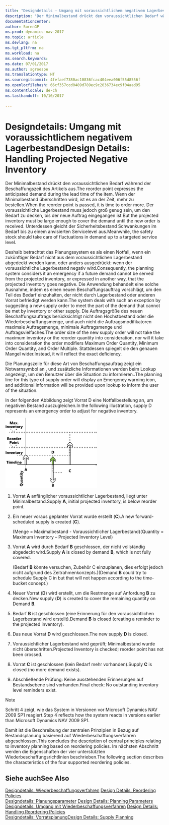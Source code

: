 ```yaml
---
title: "Designdetails – Umgang mit voraussichtlichem negativem Lagerbestand"
description: "Der Minimalbestand drückt den voraussichtlichen Bedarf während der Beschaffungszeit des Artikels aus. Wenn der Minimalbestand überschritten wird, ist es an der Zeit, mehr zu bestellen. Der voraussichtliche Lagerbestand muss jedoch groß genug sein, um den Bedarf zu decken, bis der neue Auftrag eingegangen ist. Unterdessen gleicht der Sicherheitsbestand Schwankungen im Bedarf bis zu einem anvisierten Servicelevel aus."
documentationcenter: 
author: SorenGP
ms.prod: dynamics-nav-2017
ms.topic: article
ms.devlang: na
ms.tgt_pltfrm: na
ms.workload: na
ms.search.keywords: 
ms.date: 07/01/2017
ms.author: sgroespe
ms.translationtype: HT
ms.sourcegitcommit: 4fefaef7380ac10836fcac404eea006f55d8556f
ms.openlocfilehash: 66cf357ccd0489d789ec9c2036734ec9f04aad95
ms.contentlocale: de-ch
ms.lasthandoff: 10/16/2017

---
```

# <a name="design-details-handling-projected-negative-inventory"></a><span data-ttu-id="0a6d3-106">Designdetails: Umgang mit voraussichtlichem negativem Lagerbestand</span><span class="sxs-lookup"><span data-stu-id="0a6d3-106">Design Details: Handling Projected Negative Inventory</span></span>
<span data-ttu-id="0a6d3-107">Der Minimalbestand drückt den voraussichtlichen Bedarf während der Beschaffungszeit des Artikels aus.</span><span class="sxs-lookup"><span data-stu-id="0a6d3-107">The reorder point expresses the anticipated demand during the lead time of the item.</span></span> <span data-ttu-id="0a6d3-108">Wenn der Minimalbestand überschritten wird, ist es an der Zeit, mehr zu bestellen.</span><span class="sxs-lookup"><span data-stu-id="0a6d3-108">When the reorder point is passed, it is time to order more.</span></span> <span data-ttu-id="0a6d3-109">Der voraussichtliche Lagerbestand muss jedoch groß genug sein, um den Bedarf zu decken, bis der neue Auftrag eingegangen ist.</span><span class="sxs-lookup"><span data-stu-id="0a6d3-109">But the projected inventory must be large enough to cover the demand until the new order is received.</span></span> <span data-ttu-id="0a6d3-110">Unterdessen gleicht der Sicherheitsbestand Schwankungen im Bedarf bis zu einem anvisierten Servicelevel aus.</span><span class="sxs-lookup"><span data-stu-id="0a6d3-110">Meanwhile, the safety stock should take care of fluctuations in demand up to a targeted service level.</span></span>  

 <span data-ttu-id="0a6d3-111">Deshalb betrachtet das Planungssystem es als einen Notfall, wenn ein zukünftiger Bedarf nicht aus dem voraussichtlichen Lagerbestand abgedeckt werden kann, oder anders ausgedrückt: wenn der voraussichtliche Lagerbestand negativ wird.</span><span class="sxs-lookup"><span data-stu-id="0a6d3-111">Consequently, the planning system considers it an emergency if a future demand cannot be served from the projected inventory, or expressed in another way, that the projected inventory goes negative.</span></span> <span data-ttu-id="0a6d3-112">Die Anwendung behandelt eine solche Ausnahme, indem es einen neuen Beschaffungsauftrag vorschlägt, um den Teil des Bedarf einzuhalten, der nicht durch Lagerbestand oder anderen Vorrat befriedigt werden kann.</span><span class="sxs-lookup"><span data-stu-id="0a6d3-112">The system deals with such an exception by suggesting a new supply order to meet the part of the demand that cannot be met by inventory or other supply.</span></span> <span data-ttu-id="0a6d3-113">Die Auftragsgröße des neuen Beschaffungsauftrags berücksichtigt nicht den Höchstbestand oder die Wiederbeschaffungsmenge, und auch nicht die Auftragsmodifikatoren maximale Auftragsmenge, minimale Auftragsmenge und Auftragsvielfaches.</span><span class="sxs-lookup"><span data-stu-id="0a6d3-113">The order size of the new supply order will not take the maximum inventory or the reorder quantity into consideration, nor will it take into consideration the order modifiers Maximum Order Quantity, Minimum Order Quantity, and Order Multiple.</span></span> <span data-ttu-id="0a6d3-114">Stattdessen spiegelt sie den genauen Mangel wider.</span><span class="sxs-lookup"><span data-stu-id="0a6d3-114">Instead, it will reflect the exact deficiency.</span></span>  

 <span data-ttu-id="0a6d3-115">Die Planungszeile für diese Art von Beschaffungsauftrag zeigt ein Notwarnsymbol an , und zusätzliche Informationen werden beim Lookup angezeigt, um den Benutzer über die Situation zu informieren..</span><span class="sxs-lookup"><span data-stu-id="0a6d3-115">The planning line for this type of supply order will display an Emergency warning icon, and additional information will be provided upon lookup to inform the user of the situation.</span></span>  

 <span data-ttu-id="0a6d3-116">In der folgenden Abbildung zeigt Vorrat D eine Notfallbestellung an, um negativen Bestand auszugleichen.</span><span class="sxs-lookup"><span data-stu-id="0a6d3-116">In the following illustration, supply D represents an emergency order to adjust for negative inventory.</span></span>  

 ![](media/nav_app_supply_planning_2_negative_inventory.png "NAV_APP_supply_planning_2_negative_inventory")  

1.  <span data-ttu-id="0a6d3-117">Vorrat **A** anfänglicher voraussichtlicher Lagerbestand, liegt unter Minimalbestand.</span><span class="sxs-lookup"><span data-stu-id="0a6d3-117">Supply **A**, initial projected inventory, is below reorder point.</span></span>  

2.  <span data-ttu-id="0a6d3-118">Ein neuer voraus geplanter Vorrat wurde erstellt (**C**).</span><span class="sxs-lookup"><span data-stu-id="0a6d3-118">A new forward-scheduled supply is created (**C**).</span></span>  

     <span data-ttu-id="0a6d3-119">(Menge = Maximalbestand - Voraussichtlicher Lagerbestand)</span><span class="sxs-lookup"><span data-stu-id="0a6d3-119">(Quantity = Maximum Inventory – Projected Inventory Level)</span></span>  

3.  <span data-ttu-id="0a6d3-120">Vorrat **A** wird durch Bedarf **B** geschlossen, der nicht vollständig abgedeckt wird.</span><span class="sxs-lookup"><span data-stu-id="0a6d3-120">Supply **A** is closed by demand **B**, which is not fully covered.</span></span>  

     <span data-ttu-id="0a6d3-121">(Bedarf **B** könnte versuchen, Zubehör C einzuplanen, dies erfolgt jedoch nicht aufgrund des Zeitrahmenkonzepts.)</span><span class="sxs-lookup"><span data-stu-id="0a6d3-121">(Demand **B** could try to schedule Supply C in but that will not happen according to the time-bucket concept.)</span></span>  

4.  <span data-ttu-id="0a6d3-122">Neuer Vorrat (**D**) wird erstellt, um die Restmenge auf Anfordung **B** zu decken.</span><span class="sxs-lookup"><span data-stu-id="0a6d3-122">New supply (**D**) is created to cover the remaining quantity on Demand **B**.</span></span>  

5.  <span data-ttu-id="0a6d3-123">Bedarf **B** ist geschlossen (eine Erinnerung für den voraussichtlichen Lagerbestand wird erstellt).</span><span class="sxs-lookup"><span data-stu-id="0a6d3-123">Demand **B** is closed (creating a reminder to the projected inventory).</span></span>  

6.  <span data-ttu-id="0a6d3-124">Das neue Vorrat **D** wird geschlossen.</span><span class="sxs-lookup"><span data-stu-id="0a6d3-124">The new supply **D** is closed.</span></span>  

7.  <span data-ttu-id="0a6d3-125">Voraussichtlicher Lagerbestand wird geprüft; Minimalbestand wurde nicht überschritten.</span><span class="sxs-lookup"><span data-stu-id="0a6d3-125">Projected Inventory is checked; reorder point has not been crossed.</span></span>  

8.  <span data-ttu-id="0a6d3-126">Vorrat **C** ist geschlossen (kein Bedarf mehr vorhanden).</span><span class="sxs-lookup"><span data-stu-id="0a6d3-126">Supply **C** is closed (no more demand exists).</span></span>  

9. <span data-ttu-id="0a6d3-127">Abschließende Prüfung: Keine ausstehenden Erinnerungen auf Bestandsebene sind vorhanden.</span><span class="sxs-lookup"><span data-stu-id="0a6d3-127">Final check: No outstanding inventory level reminders exist.</span></span>  

> [!NOTE]  
>  <span data-ttu-id="0a6d3-128">Schritt 4 zeigt, wie das System in Versionen vor Microsoft Dynamics NAV 2009 SP1 reagiert.</span><span class="sxs-lookup"><span data-stu-id="0a6d3-128">Step 4 reflects how the system reacts in versions earlier than Microsoft Dynamics NAV 2009 SP1.</span></span>  

 <span data-ttu-id="0a6d3-129">Damit ist die Beschreibung der zentralen Prinzipien in Bezug auf Bestandsplanung basierend auf Wiederbeschaffungsverfahren abgeschlossen.</span><span class="sxs-lookup"><span data-stu-id="0a6d3-129">This concludes the description of central principles relating to inventory planning based on reordering policies.</span></span> <span data-ttu-id="0a6d3-130">Im nächsten Abschnitt werden die Eigenschaften der vier unterstützten Wiederbeschaffungsrichtlinien beschrieben.</span><span class="sxs-lookup"><span data-stu-id="0a6d3-130">The following section describes the characteristics of the four supported reordering policies.</span></span>  

## <a name="see-also"></a><span data-ttu-id="0a6d3-131">Siehe auch</span><span class="sxs-lookup"><span data-stu-id="0a6d3-131">See Also</span></span>  
 <span data-ttu-id="0a6d3-132">[Designdetails: Wiederbeschaffungsverfahren](design-details-reordering-policies.md) </span><span class="sxs-lookup"><span data-stu-id="0a6d3-132">[Design Details: Reordering Policies](design-details-reordering-policies.md) </span></span>  
 <span data-ttu-id="0a6d3-133">[Designdetails: Planungsparameter](design-details-planning-parameters.md) </span><span class="sxs-lookup"><span data-stu-id="0a6d3-133">[Design Details: Planning Parameters](design-details-planning-parameters.md) </span></span>  
 <span data-ttu-id="0a6d3-134">[Designdetails: Umgang mit Wiederbeschaffungsverfahren](design-details-handling-reordering-policies.md) </span><span class="sxs-lookup"><span data-stu-id="0a6d3-134">[Design Details: Handling Reordering Policies](design-details-handling-reordering-policies.md) </span></span>  
 [<span data-ttu-id="0a6d3-135">Designdetails: Vorratsplanung</span><span class="sxs-lookup"><span data-stu-id="0a6d3-135">Design Details: Supply Planning</span></span>](design-details-supply-planning.md)

